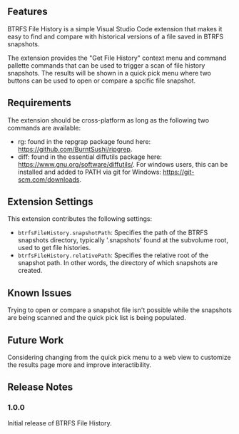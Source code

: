 ## Features

BTRFS File History is a simple Visual Studio Code extension that makes it easy to find and compare with historical versions of a file saved in BTRFS snapshots.

The extension provides the "Get File History" context menu and command pallette commands that can be used to trigger a scan of file history snapshots. The results will be shown in a quick pick menu where two buttons can be used to open or compare a spcific file snapshot.

## Requirements

The extension should be cross-platform as long as the following two commands are available:

* rg: found in the repgrap package found here: https://github.com/BurntSushi/ripgrep.
* diff: found in the essential diffutils package here: https://www.gnu.org/software/diffutils/. For windows users, this can be installed and added to PATH via git for Windows: https://git-scm.com/downloads.

## Extension Settings

This extension contributes the following settings:

* `btrfsFileHistory.snapshotPath`: Specifies the path of the BTRFS snapshots directory, typically '.snapshots' found at the subvolume root, used to get file histories.
* `btrfsFileHistory.relativePath`: Specifies the relative root of the snapshot path. In other words, the directory of which snapshots are created.

## Known Issues

Trying to open or compare a snapshot file isn't possible while the snapshots are being scanned and the quick pick list is being populated.

## Future Work

Considering changing from the quick pick menu to a web view to customize the results page more and improve interactibility.

## Release Notes

### 1.0.0

Initial release of BTRFS File History.
